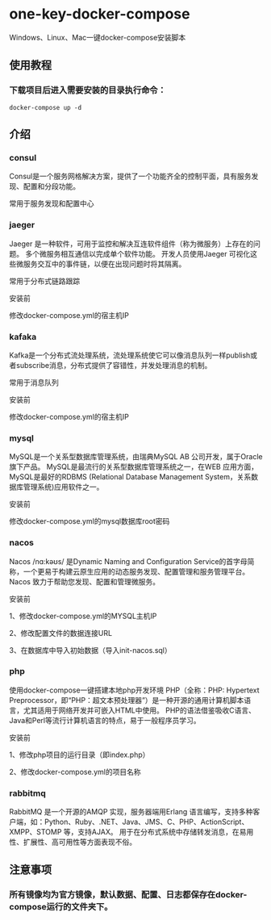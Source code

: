 # one-key-docker-compose
Windows、Linux、Mac一键docker-compose安装脚本

## 使用教程

### 下载项目后进入需要安装的目录执行命令：
```
docker-compose up -d
```
## 介绍

### consul

Consul是一个服务网格解决方案，提供了一个功能齐全的控制平面，具有服务发现、配置和分段功能。

常用于服务发现和配置中心
### jaeger

Jaeger 是一种软件，可用于监控和解决互连软件组件（称为微服务）上存在的问题。 多个微服务相互通信以完成单个软件功能。 开发人员使用Jaeger 可视化这些微服务交互中的事件链，以便在出现问题时将其隔离。

常用于分布式链路跟踪

安装前

修改docker-compose.yml的宿主机IP

### kafaka

Kafka是一个分布式流处理系统，流处理系统使它可以像消息队列一样publish或者subscribe消息，分布式提供了容错性，并发处理消息的机制。

常用于消息队列

安装前

修改docker-compose.yml的宿主机IP

### mysql

MySQL是一个关系型数据库管理系统，由瑞典MySQL AB 公司开发，属于Oracle旗下产品。 MySQL是最流行的关系型数据库管理系统之一，在WEB 应用方面，MySQL是最好的RDBMS (Relational Database Management System，关系数据库管理系统)应用软件之一。

安装前

修改docker-compose.yml的mysql数据库root密码

### nacos

Nacos /nɑ:kəʊs/ 是Dynamic Naming and Configuration Service的首字母简称，一个更易于构建云原生应用的动态服务发现、配置管理和服务管理平台。 Nacos 致力于帮助您发现、配置和管理微服务。

安装前

1、修改docker-compose.yml的MYSQL主机IP

2、修改配置文件的数据连接URL

3、在数据库中导入初始数据（导入init-nacos.sql）

### php

使用docker-compose一键搭建本地php开发环境
PHP（全称：PHP: Hypertext Preprocessor，即“PHP：超文本预处理器”）是一种开源的通用计算机脚本语言，尤其适用于网络开发并可嵌入HTML中使用。 PHP的语法借鉴吸收C语言、Java和Perl等流行计算机语言的特点，易于一般程序员学习。

安装前

1、修改php项目的运行目录（即index.php）

2、修改docker-compose.yml的项目名称

### rabbitmq

RabbitMQ 是一个开源的AMQP 实现，服务器端用Erlang 语言编写，支持多种客户端，如：Python、Ruby、.NET、Java、JMS、C、PHP、ActionScript、XMPP、STOMP 等，支持AJAX。 用于在分布式系统中存储转发消息，在易用性、扩展性、高可用性等方面表现不俗。


## 注意事项

### 所有镜像均为官方镜像，默认数据、配置、日志都保存在docker-compose运行的文件夹下。
